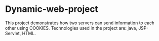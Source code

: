 # Dynamic-web-project
This project demonstrates how two servers can send information to each other using COOKIES.
Technologies used in the project are: java, JSP-Servlet, HTML.
